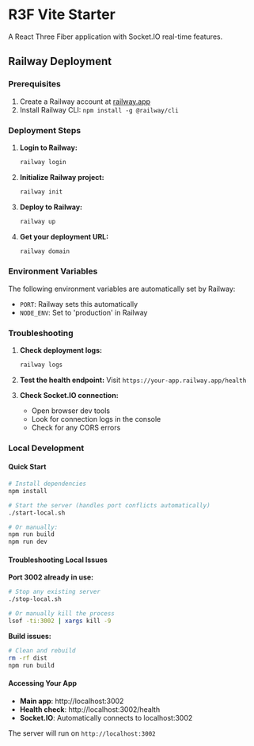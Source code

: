 # R3F Vite Starter

A React Three Fiber application with Socket.IO real-time features.

## Railway Deployment

### Prerequisites

1. Create a Railway account at [railway.app](https://railway.app)
2. Install Railway CLI: `npm install -g @railway/cli`

### Deployment Steps

1. **Login to Railway:**

   ```bash
   railway login
   ```

2. **Initialize Railway project:**

   ```bash
   railway init
   ```

3. **Deploy to Railway:**

   ```bash
   railway up
   ```

4. **Get your deployment URL:**
   ```bash
   railway domain
   ```

### Environment Variables

The following environment variables are automatically set by Railway:

- `PORT`: Railway sets this automatically
- `NODE_ENV`: Set to 'production' in Railway

### Troubleshooting

1. **Check deployment logs:**

   ```bash
   railway logs
   ```

2. **Test the health endpoint:**
   Visit `https://your-app.railway.app/health`

3. **Check Socket.IO connection:**
   - Open browser dev tools
   - Look for connection logs in the console
   - Check for any CORS errors

### Local Development

#### Quick Start

```bash
# Install dependencies
npm install

# Start the server (handles port conflicts automatically)
./start-local.sh

# Or manually:
npm run build
npm run dev
```

#### Troubleshooting Local Issues

**Port 3002 already in use:**

```bash
# Stop any existing server
./stop-local.sh

# Or manually kill the process
lsof -ti:3002 | xargs kill -9
```

**Build issues:**

```bash
# Clean and rebuild
rm -rf dist
npm run build
```

#### Accessing Your App

- **Main app**: http://localhost:3002
- **Health check**: http://localhost:3002/health
- **Socket.IO**: Automatically connects to localhost:3002

The server will run on `http://localhost:3002`
